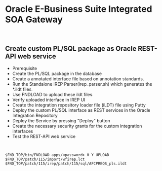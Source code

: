 # Oracle E-Business Suite Integrated SOA Gateway


<br>

## Create custom PL/SQL package as Oracle REST-API web service
- Prerequisite
- Create the PL/SQL package in the database
- Create a annotated interface file based on annotation standards.
- Run the Standalone IREP Parser(irep_parser.sh) which generates the *.ildt files.
- Use FNDLOAD to upload these ildt files
- Verify uploaded interface in IREP UI
- Create the integration repository loader file (iLDT) file using Putty
- Deploy the custom PL/SQL interface as REST services in the Oracle Integration Repository
- Deploy the Service by pressing "Deploy" button
- Create the necessary security grants for the custom integration interfaces
- Test the REST-API web service





<br>

```
$FND_TOP/bin/FNDLOAD apps/<password> 0 Y UPLOAD $FND_TOP/patch/115/import/wfirep.lct $FND_TOP/patch/115/irep/patch/115/sql/AFCPREQS_pls.ildt
```
